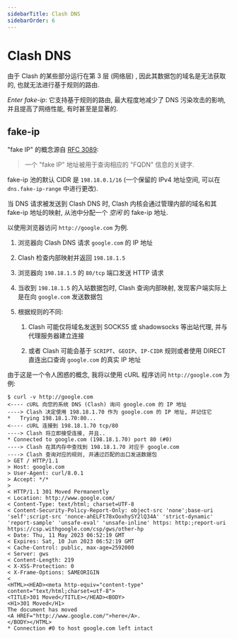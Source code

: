 ```yaml
---
sidebarTitle: Clash DNS
sidebarOrder: 6
---
```


# Clash DNS

由于 Clash 的某些部分运行在第 3 层 (网络层) , 因此其数据包的域名是无法获取的, 也就无法进行基于规则的路由.

*Enter fake-ip*: 它支持基于规则的路由, 最大程度地减少了 DNS 污染攻击的影响, 并且提高了网络性能, 有时甚至是显著的.

## fake-ip

"fake IP" 的概念源自 [RFC 3089](https://tools.ietf.org/rfc/rfc3089):

> 一个 "fake IP" 地址被用于查询相应的 "FQDN" 信息的关键字.

fake-ip 池的默认 CIDR 是 `198.18.0.1/16` (一个保留的 IPv4 地址空间, 可以在 `dns.fake-ip-range` 中进行更改).

当 DNS 请求被发送到 Clash DNS 时, Clash 内核会通过管理内部的域名和其 fake-ip 地址的映射, 从池中分配一个 *空闲* 的
fake-ip 地址.

以使用浏览器访问 `http://google.com` 为例.

1. 浏览器向 Clash DNS 请求 `google.com` 的 IP 地址
2. Clash 检查内部映射并返回 `198.18.1.5`
3. 浏览器向 `198.18.1.5` 的 `80/tcp` 端口发送 HTTP 请求
4. 当收到 `198.18.1.5` 的入站数据包时, Clash 查询内部映射, 发现客户端实际上是在向 `google.com` 发送数据包
5. 根据规则的不同:

    1. Clash 可能仅将域名发送到 SOCKS5 或 shadowsocks 等出站代理, 并与代理服务器建立连接

    2. 或者 Clash 可能会基于 `SCRIPT`、`GEOIP`、`IP-CIDR` 规则或者使用 DIRECT 直连出口查询 `google.com` 的真实 IP 地址

由于这是一个令人困惑的概念, 我将以使用 cURL 程序访问 `http://google.com` 为例:

```txt{2,3,5,6,8,9}
$ curl -v http://google.com
<---- cURL 向您的系统 DNS (Clash) 询问 google.com 的 IP 地址
----> Clash 决定使用 198.18.1.70 作为 google.com 的 IP 地址, 并记住它
*   Trying 198.18.1.70:80...
<---- cURL 连接到 198.18.1.70 tcp/80
----> Clash 将立即接受连接, 并且..
* Connected to google.com (198.18.1.70) port 80 (#0)
----> Clash 在其内存中查找到 198.18.1.70 对应于 google.com
----> Clash 查询对应的规则, 并通过匹配的出口发送数据包
> GET / HTTP/1.1
> Host: google.com
> User-Agent: curl/8.0.1
> Accept: */*
>
< HTTP/1.1 301 Moved Permanently
< Location: http://www.google.com/
< Content-Type: text/html; charset=UTF-8
< Content-Security-Policy-Report-Only: object-src 'none';base-uri 'self';script-src 'nonce-ahELFt78xOoxhySY2lQ34A' 'strict-dynamic' 'report-sample' 'unsafe-eval' 'unsafe-inline' https: http:;report-uri https://csp.withgoogle.com/csp/gws/other-hp
< Date: Thu, 11 May 2023 06:52:19 GMT
< Expires: Sat, 10 Jun 2023 06:52:19 GMT
< Cache-Control: public, max-age=2592000
< Server: gws
< Content-Length: 219
< X-XSS-Protection: 0
< X-Frame-Options: SAMEORIGIN
<
<HTML><HEAD><meta http-equiv="content-type" content="text/html;charset=utf-8">
<TITLE>301 Moved</TITLE></HEAD><BODY>
<H1>301 Moved</H1>
The document has moved
<A HREF="http://www.google.com/">here</A>.
</BODY></HTML>
* Connection #0 to host google.com left intact
```

<!-- TODO: nameserver, fallback, fallback-filter, hosts, search-domains, fake-ip-filter, nameserver-policy -->
